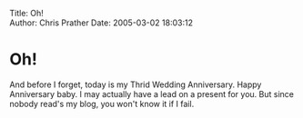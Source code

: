 Title: Oh!  
Author: Chris Prather
Date: 2005-03-02 18:03:12

# Oh!
And before I forget, today is my Thrid Wedding Anniversary. Happy Anniversary baby. I may actually have a lead on a present for you. But since nobody read's my blog, you won't know it if I fail. 
